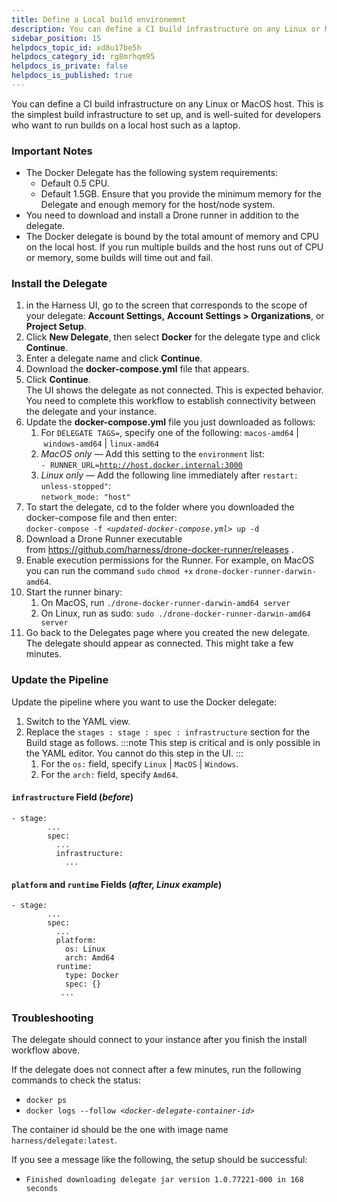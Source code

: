```yaml
---
title: Define a Local build environemnt
description: You can define a CI build infrastructure on any Linux or MacOS host. This is the simplest build infrastructure to set up and is well suited to developers who want to build on their laptops.
sidebar_position: 15
helpdocs_topic_id: xd8u17be5h
helpdocs_category_id: rg8mrhqm95
helpdocs_is_private: false
helpdocs_is_published: true
---
```


You can define a CI build infrastructure on any Linux or MacOS host. This is the simplest build infrastructure to set up, and is well-suited for developers who want to run builds on a local host such as a laptop.

### Important Notes

* The Docker Delegate has the following system requirements:
	+ Default 0.5 CPU.
	+ Default 1.5GB. Ensure that you provide the minimum memory for the Delegate and enough memory for the host/node system.
* You need to download and install a Drone runner in addition to the delegate.
* The Docker delegate is bound by the total amount of memory and CPU on the local host. If you run multiple builds and the host runs out of CPU or memory, some builds will time out and fail.

### Install the Delegate

1. in the Harness UI, go to the screen that corresponds to the scope of your delegate: **Account Settings,** **Account Settings > Organizations**, or **Project Setup**.
2. Click **New Delegate**, then select **Docker** for the delegate type and click **Continue**.
3. Enter a delegate name and click **Continue**.
4. Download the **docker-compose.yml** file that appears.
5. Click **Continue**.   
The UI shows the delegate as not connected. This is expected behavior. You need to complete this workflow to establish connectivity between the delegate and your instance.
6. Update the **docker-compose.yml** file you just downloaded as follows:
	1. For `DELEGATE TAGS=`, specify one of the following: `macos-amd64` | `windows-amd64` | `linux-amd64`
	2. *MacOS only —* Add this setting to the `environment` list:  
	`- RUNNER_URL=`[`http://host.docker.internal:3000`](http://host.docker.internal:3000/)
	3. *Linux only —* Add the following line immediately after `restart: unless-stopped"`:  
	`network_mode: "host"`
7. To start the delegate, cd to the folder where you downloaded the docker-compose file and then enter:  
 `docker-compose -f <`*`updated-docker-compose.yml`*`> up -d`
8. Download a Drone Runner executable from <https://github.com/harness/drone-docker-runner/releases> .
9. Enable execution permissions for the Runner. For example, on MacOS you can run the command `sudo` `chmod +x` `drone-docker-runner-darwin-amd64`.
10. Start the runner binary:
	1. On MacOS, run `./drone-docker-runner-darwin-amd64 server`
	2. On Linux, run as sudo: `sudo ./drone-docker-runner-darwin-amd64 server`
11. Go back to the Delegates page where you created the new delegate. The delegate should appear as connected. This might take a few minutes.

### Update the Pipeline

Update the pipeline where you want to use the Docker delegate:

1. Switch to the YAML view.
2. Replace the `stages : stage : spec : infrastructure` section for the Build stage as follows.
  :::note 
	This step is critical and is only possible in the YAML editor. You cannot do this step in the UI.
	:::
	1. For the `os:` field, specify `Linux` | `MacOS` | `Windows`.
	2. For the `arch:` field, specify `Amd64`.

#### `infrastructure` Field (*before*)


```
- stage:  
        ...  
        spec:  
          ...  
          infrastructure:  
            ...  

```
#### `platform` and `runtime` Fields (*after, Linux example*)


```
- stage:  
        ...  
        spec:  
          ...  
          platform:  
            os: Linux  
            arch: Amd64  
          runtime:  
            type: Docker  
            spec: {}  
           ...  

```
### Troubleshooting

The delegate should connect to your instance after you finish the install workflow above. 

If the delegate does not connect after a few minutes, run the following commands to check the status:

* `docker ps`
* `docker logs --follow <`*`docker-delegate-container-id`*`>`

The container id should be the one with image name `harness/delegate:latest`. 

If you see a message like the following, the setup should be successful:

* `Finished downloading delegate jar version 1.0.77221-000 in 168 seconds`

